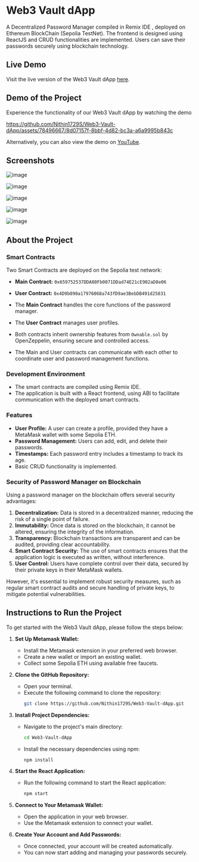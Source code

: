 # Web3 Vault dApp

A Decentralized Password Manager compiled in Remix IDE , deployed on Ethereum BlockChain (Sepolia TestNet). The frontend is designed using ReactJS and CRUD functionalities are implemented. Users can save their passwords securely using blockchain technology.

## Live Demo

Visit the live version of the Web3 Vault dApp [here](https://web3vault.vercel.app).

## Demo of the Project
Experience the functionality of our Web3 Vault dApp by watching the demo




https://github.com/Nithin1729S/Web3-Vault-dApp/assets/78496667/8d07157f-8bbf-4d82-bc3a-a6a9995b843c






Alternatively, you can also view the demo on [YouTube](https://www.youtube.com/watch?v=wmYAtVDMEuc).

## Screenshots
![image](https://github.com/Nithin1729S/Web3-Vault-dApp/assets/78496667/5284496f-dd78-4d3c-97b7-72b3d8259ced)

![image](https://github.com/Nithin1729S/Web3-Vault-dApp/assets/78496667/50335f5d-de63-4c9f-8ba2-8e104197f019)

![image](https://github.com/Nithin1729S/Web3-Vault-dApp/assets/78496667/a212b81d-910d-4cf0-9a2e-c2282ccc7c14)

![image](https://github.com/Nithin1729S/Web3-Vault-dApp/assets/78496667/45edd9ef-8f72-4fdd-ac1d-1786208b7855)

![image](https://github.com/Nithin1729S/Web3-Vault-dApp/assets/78496667/ea8773c1-92cb-4e10-8b25-1b1a2088346e)


## About the Project

### Smart Contracts
Two Smart Contracts are deployed on the Sepolia test network:
- **Main Contract:** `0x659752537DDA80Fb0071DDad74E21cE902aD8e06`
- **User Contract:** `0x4D9b090a17976068a743fD9ae3BebDB491d25831`

- The **Main Contract** handles the core functions of the password manager.
- The **User Contract** manages user profiles.
- Both contracts inherit ownership features from `Ownable.sol` by OpenZeppelin, ensuring secure and controlled access.
- The Main and User contracts can communicate with each other to coordinate user and password management functions.

### Development Environment
- The smart contracts are compiled using Remix IDE.
- The application is built with a React frontend, using ABI to facilitate communication with the deployed smart contracts.

### Features
- **User Profile:** A user can create a profile, provided they have a MetaMask wallet with some Sepolia ETH.
- **Password Management:** Users can add, edit, and delete their passwords.
- **Timestamps:** Each password entry includes a timestamp to track its age.
- Basic CRUD functionality is implemented.

### Security of Password Manager on Blockchain
Using a password manager on the blockchain offers several security advantages:
1. **Decentralization:** Data is stored in a decentralized manner, reducing the risk of a single point of failure.
2. **Immutability:** Once data is stored on the blockchain, it cannot be altered, ensuring the integrity of the information.
3. **Transparency:** Blockchain transactions are transparent and can be audited, providing clear accountability.
4. **Smart Contract Security:** The use of smart contracts ensures that the application logic is executed as written, without interference.
5. **User Control:** Users have complete control over their data, secured by their private keys in their MetaMask wallets.

However, it's essential to implement robust security measures, such as regular smart contract audits and secure handling of private keys, to mitigate potential vulnerabilities.



## Instructions to Run the Project

To get started with the Web3 Vault dApp, please follow the steps below:

1. **Set Up Metamask Wallet:**
    - Install the Metamask extension in your preferred web browser.
    - Create a new wallet or import an existing wallet.
    - Collect some Sepolia ETH using available free faucets.

2. **Clone the GitHub Repository:**
    - Open your terminal.
    - Execute the following command to clone the repository:
      ```bash
      git clone https://github.com/Nithin1729S/Web3-Vault-dApp.git
      ```

3. **Install Project Dependencies:**
    - Navigate to the project's main directory:
      ```bash
      cd Web3-Vault-dApp
      ```
    - Install the necessary dependencies using npm:
      ```bash
      npm install
      ```

4. **Start the React Application:**
    - Run the following command to start the React application:
      ```bash
      npm start
      ```

5. **Connect to Your Metamask Wallet:**
    - Open the application in your web browser.
    - Use the Metamask extension to connect your wallet.

6. **Create Your Account and Add Passwords:**
    - Once connected, your account will be created automatically.
    - You can now start adding and managing your passwords securely.


